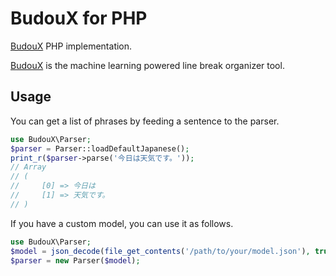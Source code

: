 BudouX for PHP
==============

[BudouX][] PHP implementation.

[BudouX][] is the machine learning powered line break organizer tool.

[BudouX]: https://github.com/google/budoux.git

Usage
-----

You can get a list of phrases by feeding a sentence to the parser.

``` php
use BudouX\Parser;
$parser = Parser::loadDefaultJapanese();
print_r($parser->parse('今日は天気です。'));
// Array
// (
//     [0] => 今日は
//     [1] => 天気です。
// )
```

If you have a custom model, you can use it as follows.

``` php
use BudouX\Parser;
$model = json_decode(file_get_contents('/path/to/your/model.json'), true);
$parser = new Parser($model);
```
